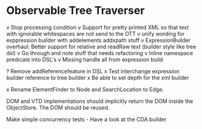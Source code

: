 # Observable Tree Traverser

v Stop processing condition
v Support for pretty printed XML so that text with ignorable whitespaces are not send to the OTT
v unify wording for exppression builder with addelements addxpath stuff 
v ExpressionBuilder overhaul: Better support for relative and readRaw text (builder style like tree dsl)
v Go through and note stuff that needs refactoring
v Inline namespace predicate into DSL's 
v Missing handle all from expression build

? Remove addReferencefeature in DSL
x Test interchange expression builder reference to tree builder
x Be able to set depth for the xml builder

x Rename ElementFinder to Node and SearchLocation to Edge.

DOM and VTD implementations should implicitly return the DOM inside the ObjectStore. The DOM should be reused.

Make simple concurrency tests - Have a look at the CDA builder
